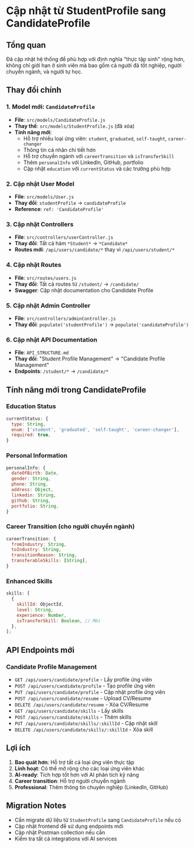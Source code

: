 # Cập nhật từ StudentProfile sang CandidateProfile

## Tổng quan

Đã cập nhật hệ thống để phù hợp với định nghĩa "thực tập sinh" rộng hơn, không chỉ giới hạn ở sinh viên mà bao gồm cả người đã tốt nghiệp, người chuyển ngành, và người tự học.

## Thay đổi chính

### 1. Model mới: `CandidateProfile`

- **File**: `src/models/CandidateProfile.js`
- **Thay thế**: `src/models/StudentProfile.js` (đã xóa)
- **Tính năng mới**:
  - Hỗ trợ nhiều loại ứng viên: `student`, `graduated`, `self-taught`, `career-changer`
  - Thông tin cá nhân chi tiết hơn
  - Hỗ trợ chuyển ngành với `careerTransition` và `isTransferSkill`
  - Thêm `personalInfo` với LinkedIn, GitHub, portfolio
  - Cập nhật `education` với `currentStatus` và các trường phù hợp

### 2. Cập nhật User Model

- **File**: `src/models/User.js`
- **Thay đổi**: `studentProfile` → `candidateProfile`
- **Reference**: `ref: 'CandidateProfile'`

### 3. Cập nhật Controllers

- **File**: `src/controllers/userController.js`
- **Thay đổi**: Tất cả hàm `*Student*` → `*Candidate*`
- **Routes mới**: `/api/users/candidate/*` thay vì `/api/users/student/*`

### 4. Cập nhật Routes

- **File**: `src/routes/users.js`
- **Thay đổi**: Tất cả routes từ `/student/` → `/candidate/`
- **Swagger**: Cập nhật documentation cho Candidate Profile

### 5. Cập nhật Admin Controller

- **File**: `src/controllers/adminController.js`
- **Thay đổi**: `populate('studentProfile')` → `populate('candidateProfile')`

### 6. Cập nhật API Documentation

- **File**: `API_STRUCTURE.md`
- **Thay đổi**: "Student Profile Management" → "Candidate Profile Management"
- **Endpoints**: `/student/*` → `/candidate/*`

## Tính năng mới trong CandidateProfile

### Education Status

```javascript
currentStatus: {
  type: String,
  enum: ['student', 'graduated', 'self-taught', 'career-changer'],
  required: true,
}
```

### Personal Information

```javascript
personalInfo: {
  dateOfBirth: Date,
  gender: String,
  phone: String,
  address: Object,
  linkedin: String,
  github: String,
  portfolio: String,
}
```

### Career Transition (cho người chuyển ngành)

```javascript
careerTransition: {
  fromIndustry: String,
  toIndustry: String,
  transitionReason: String,
  transferableSkills: [String],
}
```

### Enhanced Skills

```javascript
skills: [
  {
    skillId: ObjectId,
    level: String,
    experience: Number,
    isTransferSkill: Boolean, // Mới
  },
];
```

## API Endpoints mới

### Candidate Profile Management

- `GET /api/users/candidate/profile` - Lấy profile ứng viên
- `POST /api/users/candidate/profile` - Tạo profile ứng viên
- `PUT /api/users/candidate/profile` - Cập nhật profile ứng viên
- `POST /api/users/candidate/resume` - Upload CV/Resume
- `DELETE /api/users/candidate/resume` - Xóa CV/Resume
- `GET /api/users/candidate/skills` - Lấy skills
- `POST /api/users/candidate/skills` - Thêm skills
- `PUT /api/users/candidate/skills/:skillId` - Cập nhật skill
- `DELETE /api/users/candidate/skills/:skillId` - Xóa skill

## Lợi ích

1. **Bao quát hơn**: Hỗ trợ tất cả loại ứng viên thực tập
2. **Linh hoạt**: Có thể mở rộng cho các loại ứng viên khác
3. **AI-ready**: Tích hợp tốt hơn với AI phân tích kỹ năng
4. **Career transition**: Hỗ trợ người chuyển ngành
5. **Professional**: Thêm thông tin chuyên nghiệp (LinkedIn, GitHub)

## Migration Notes

- Cần migrate dữ liệu từ `StudentProfile` sang `CandidateProfile` nếu có
- Cập nhật frontend để sử dụng endpoints mới
- Cập nhật Postman collection nếu cần
- Kiểm tra tất cả integrations với AI services
